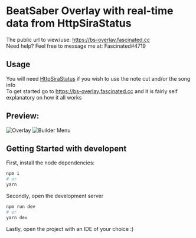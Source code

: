 # BeatSaber Overlay with real-time data from HttpSiraStatus

The public url to view/use: https://bs-overlay.fascinated.cc</br>
Need help? Feel free to message me at: Fascinated#4719

## Usage
You will need [HttpSiraStatus](https://github.com/denpadokei/HttpSiraStatus) if you wish to use the note cut and/or the song info</br>
To get started go to https://bs-overlay.fascinated.cc and it is fairly self explanatory on how it all works</br>

## Preview:
![Overlay](https://cdn.fascinated.cc/HCrnvhsHGG.png?raw=true)
![Builder Menu](https://cdn.fascinated.cc/QwGTQLhJsq.png?raw=true)

## Getting Started with developent

First, install the node dependencies:

```bash
npm i
# or
yarn
```

Secondly, open the development server

```bash
npm run dev
# or
yarn dev
````

Lastly, open the project with an IDE of your choice :)
